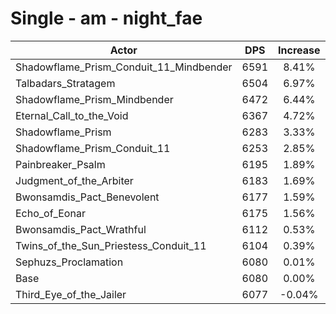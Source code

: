 # Single - am - night_fae
| Actor | DPS | Increase |
|---|:---:|:---:|
|Shadowflame_Prism_Conduit_11_Mindbender|6591|8.41%|
|Talbadars_Stratagem|6504|6.97%|
|Shadowflame_Prism_Mindbender|6472|6.44%|
|Eternal_Call_to_the_Void|6367|4.72%|
|Shadowflame_Prism|6283|3.33%|
|Shadowflame_Prism_Conduit_11|6253|2.85%|
|Painbreaker_Psalm|6195|1.89%|
|Judgment_of_the_Arbiter|6183|1.69%|
|Bwonsamdis_Pact_Benevolent|6177|1.59%|
|Echo_of_Eonar|6175|1.56%|
|Bwonsamdis_Pact_Wrathful|6112|0.53%|
|Twins_of_the_Sun_Priestess_Conduit_11|6104|0.39%|
|Sephuzs_Proclamation|6080|0.01%|
|Base|6080|0.00%|
|Third_Eye_of_the_Jailer|6077|-0.04%|
